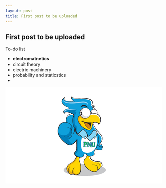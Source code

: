 ```yaml
---
layout: post
title: First post to be uploaded
---
```


## First post to be uploaded ##
To-do list
  * **electromatnetics**
  * circuit theory
  * electric machinery
  * probability and staticstics
  * 
![Sangenie](./images/sangenie.png)

